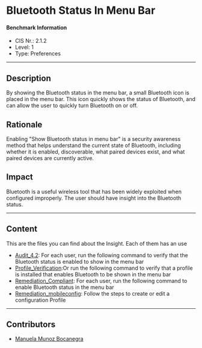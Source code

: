 # Bluetooth Status In Menu Bar
#### Benchmark Information
- CIS Nr.: 2.1.2
- Level: 1
- Type: Preferences
------------------------
## Description

By showing the Bluetooth status in the menu bar, a small Bluetooth icon is placed in the menu bar. This icon quickly shows the status of Bluetooth, and can allow the user to quickly turn Bluetooth on or off.


## Rationale

Enabling "Show Bluetooth status in menu bar" is a security awareness method that helps understand the current state of Bluetooth, including whether it is enabled, discoverable, what paired devices exist, and what paired devices are currently active.

## Impact

Bluetooth is a useful wireless tool that has been widely exploited when configured improperly. The user should have insight into the Bluetooth status.

---
## Content
This are the files you can find about the Insight. Each of them has an use 
* [Audit_4.2](https://github.com/apfelwerk/JamfProtectInsights/blob/main/PreferencesType/CIS_2.1.2_Bluetooth%20Status%20In%20Menu%20Bar/Audit_2.1.2.sh): For each user, run the following command to verify that the Bluetooth status is enabled to show in the menu bar
* [Profile_Verification](https://github.com/apfelwerk/JamfProtectInsights/blob/main/PreferencesType/CIS_2.1.2_Bluetooth%20Status%20In%20Menu%20Bar/Profile_Verification.sh):Or run the following command to verify that a profile is installed that enables Bluetooth to be shown in the menu bar
* [Remediation_Compliant](https://github.com/apfelwerk/JamfProtectInsights/blob/main/PreferencesType/CIS_2.1.2_Bluetooth%20Status%20In%20Menu%20Bar/Remediation_Compliant.sh): For each user, run the following command to enable Bluetooth status in the menu bar
* [Remediation_mobileconfig](https://github.com/apfelwerk/JamfProtectInsights/blob/main/PreferencesType/CIS_2.1.2_Bluetooth%20Status%20In%20Menu%20Bar/Remediation_mobileconfig.md): Follow the steps to create or edit a configuration Profile
------------------------------------------------------------------------------------------------------------------------------------------------------------------------------------------------------------------------------------------------------------------------------------------------------------------------------
## Contributors
* [Manuela Munoz Bocanegra](https://github.com/manuelamunoz)


